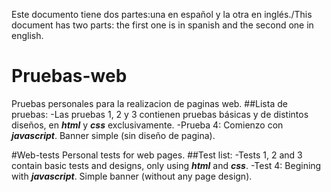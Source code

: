 Este documento tiene dos partes:una en español y la otra en inglés./This document has two parts: the first one is in spanish and the second one in english.

# Pruebas-web
Pruebas personales para la realizacion de paginas web.
##Lista de pruebas:
-Las pruebas 1, 2 y 3 contienen pruebas básicas y de distintos diseños, en ***html*** y ***css*** exclusivamente.
-Prueba 4: Comienzo con ***javascript***. Banner simple (sin diseño de pagina).

#Web-tests
Personal tests for web pages.
##Test list:
-Tests 1, 2 and 3 contain basic tests and designs, only using ***html*** and ***css***.
-Test 4: Begining with ***javascript***. Simple banner (without any page design).
